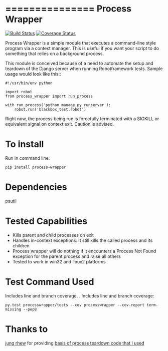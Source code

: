 ===============
Process Wrapper
===============

[![Build Status](https://travis-ci.org/marc-lopez/process-wrapper.svg?branch=v0.2.x)](https://travis-ci.org/marc-lopez/process-wrapper)
[![Coverage Status](https://coveralls.io/repos/marc-lopez/process-wrapper/badge.svg?branch=v0.2.x)](https://coveralls.io/r/marc-lopez/process-wrapper?branch=master)

Process Wrapper is a simple module that executes a command-line style
program via a context manager. This is useful if you want your script
to do something that relies on a background process.

This module is conceived because of a need to automate the setup and
teardown of the Django server when running Robotframework tests. Sample
usage would look like this::

    #!/usr/bin/env python

    import robot
    from process_wrapper import run_process

    with run_process('python manage.py runserver'):
        robot.run('blackbox_test.robot')

Right now, the process being run is forcefully terminated with a SIGKILL
or equivalent signal on context exit. Caution is advised.

To install
==========
Run in command line:

    pip install process-wrapper

Dependencies
============
psutil

Tested Capabilities
===================
- Kills parent and child processes on exit
- Handles in-context exceptions: It still kills the called process and its children
- Process wrapper will do nothing if it encounters a Process Not Found exception for the parent process and raise all others
- Tested to work in win32 and linux2 platforms

Test Command Used
=================
Includes line and branch coverage. . Includes line and branch coverage:

    py.test processwrapper/tests --cov processwrapper --cov-report term-missing --pep8


Thanks to
=========
[jung rhew](http://stackoverflow.com/users/821632/jung-rhew) for providing 
[basis of process teardown code that I used](http://stackoverflow.com/a/27034438>)